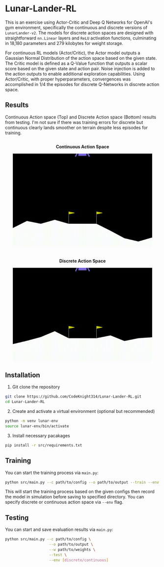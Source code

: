 # Lunar-Lander-RL
This is an exercise using Actor-Critic and Deep Q Networks for OpenAI's gym environment, specifically the continuous and discrete versions of `LunarLander-v2`. The models for discrete action spaces are designed with straightforward `nn.Linear` layers and `ReLU` activation functions, culminating in 18,180 parameters and 279 kilobytes for weight storage.

For continuous RL models (Actor/Critic), the Actor model outputs a Gaussian Normal Distribution of the action space based on the given state. The Critic model is defined as a Q-Value function that outputs a scalar score based on the given state and action pair. Noise injection is added to the action outputs to enable additional exploration capabilities. Using Actor/Critic, with proper hyperparameters, convergences was accomplished in 1/4 the episodes for discrete Q-Networks in discrete action space.

## Results
Continuous Action space (Top) and Discrete Action space (Bottom) results from testing. I'm not sure if there was training errors for discrete but continuous clearly lands smoother on terrain despite less episodes for training.
<div style="display: flex; flex-direction: column; align-items: center; gap: 20px; max-width: 100%; margin: 0 auto;">
    <div style="text-align: center;">
        <p><strong>Continuous Action Space</strong></p>
        <img src="src/resources/c_lander_video.gif" alt="Continuous Action space" style="width: 90%; max-width: 800px;">
    </div>
    <div style="text-align: center;">
        <p><strong>Discrete Action Space</strong></p>
        <img src="src/resources/d_lander_video.gif" alt="Discrete Action space" style="width: 90%; max-width: 800px;">
    </div>
</div>

## Installation
1. Git clone the repository 
```bash
git clone https://github.com/CodeKnight314/Lunar-Lander-RL.git 
cd Lunar-Lander-RL
```
2. Create and activate a virtual environment (optional but recommended)
```bash
python -m venv lunar-env
source lunar-env/bin/activate
```
3. Install necessary pacakages 
```bash
pip install -r src/requirements.txt
```
## Training
You can start the training process via `main.py`: 
```bash
python src/main.py --c path/to/config --o path/to/output --train --env [discrete/continuous]
```
This will start the training process based on the given configs then record the model in simulation before saving to specified directory. You can specify discrete or continuous action space via `--env` flag. 

## Testing
You can start and save evaluation results via `main.py`:
```bash
python src/main.py --c path/to/config \
                    --o path/to/output \
                    --w path/to/weights \
                    --test \
                    --env [discrete/continuous]
```
